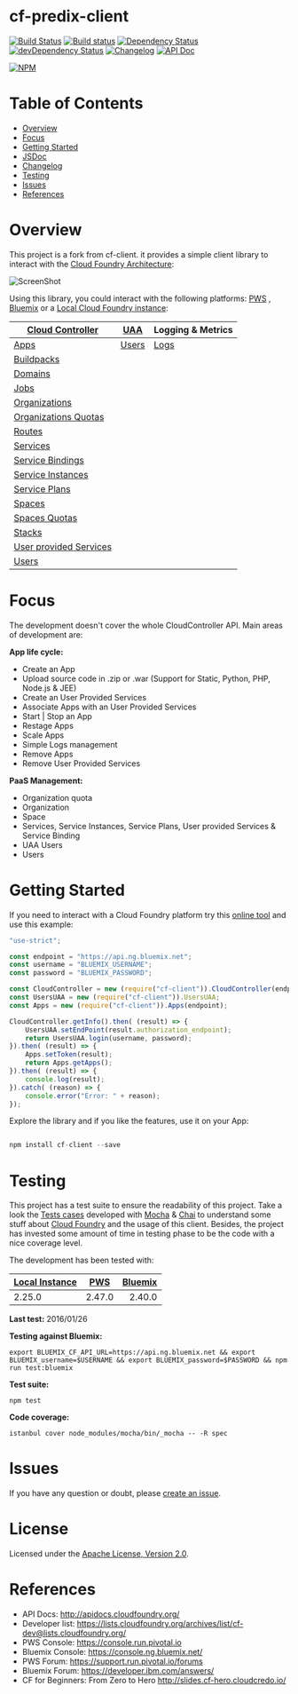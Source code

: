 # cf-predix-client

[![Build Status](https://travis-ci.org/IBM-Bluemix/cf-nodejs-client.svg)](https://travis-ci.org/IBM-Bluemix/cf-nodejs-client)
[![Build status](https://ci.appveyor.com/api/projects/status/adxrubgykqys7pp9?svg=true)](https://ci.appveyor.com/project/jsloyer/cf-nodejs-client)
[![Dependency Status](https://david-dm.org/IBM-Bluemix/cf-nodejs-client.svg)](https://david-dm.org/IBM-Bluemix/cf-nodejs-client)
[![devDependency Status](https://david-dm.org/IBM-Bluemix/cf-nodejs-client/dev-status.svg)](https://david-dm.org/IBM-Bluemix/cf-nodejs-client#info=devDependencies)
[![Changelog](https://img.shields.io/badge/see-CHANGELOG-red.svg?style=flat-square)](https://github.com/IBM-Bluemix/cf-nodejs-client/blob/master/CHANGELOG.md)
[![API Doc](https://doclets.io/IBM-Bluemix/cf-nodejs-client/master.svg)](https://doclets.io/IBM-Bluemix/cf-nodejs-client/master)

[![NPM](https://nodei.co/npm/cf-predix-client.png?stars=true)](https://nodei.co/npm/cf-predix-client/)

# Table of Contents

- [Overview](#overview)
- [Focus](#focus)
- [Getting Started](#getting-started)
- [JSDoc](https://doclets.io/IBM-Bluemix/cf-nodejs-client/master)
- [Changelog](https://github.com/IBM-Bluemix/cf-nodejs-client/blob/master/CHANGELOG.md)
- [Testing](#testing)
- [Issues](#issues)
- [References](#references)

# Overview

This project  is a fork from cf-client. it provides a simple client library to interact with the [Cloud Foundry Architecture](https://docs.pivotal.io/pivotalcf/concepts/architecture/):

![ScreenShot](https://raw.githubusercontent.com/IBM-Bluemix/cf-nodejs-client/master/docs/cf_architecture_block.png)

Using this library, you could interact with the following platforms: [PWS](https://console.run.pivotal.io)
, [Bluemix](https://console.ng.bluemix.net/) or a [Local Cloud Foundry instance](https://github.com/yudai/cf_nise_installer):

| **[Cloud Controller](http://apidocs.cloudfoundry.org/)**  	| **[UAA](https://github.com/cloudfoundry/uaa)**   	| **Logging & Metrics** 	|
|------------------------ |-----------------------	|------------------------	|
| [Apps](https://doclets.io/IBM-Bluemix/cf-nodejs-client/master#dl-Apps)                    | [Users](https://doclets.io/IBM-Bluemix/cf-nodejs-client/master#dl-UsersUAA)             	    | [Logs](https://doclets.io/IBM-Bluemix/cf-nodejs-client/master#dl-Logs)                   	|
| [Buildpacks](https://doclets.io/IBM-Bluemix/cf-nodejs-client/master#dl-BuildPacks)              |                    	    |                       	|
| [Domains](https://doclets.io/IBM-Bluemix/cf-nodejs-client/master#dl-Domains)                 |                    	    |                       	|
| [Jobs](https://doclets.io/IBM-Bluemix/cf-nodejs-client/master#dl-Jobs)                    |                    	    |                       	|
| [Organizations](https://doclets.io/IBM-Bluemix/cf-nodejs-client/master#dl-Organizations)           |                    	    |                       	|
| [Organizations Quotas](https://doclets.io/IBM-Bluemix/cf-nodejs-client/master#dl-OrganizationsQuota)     |                    	    |                       	|
| [Routes](https://doclets.io/IBM-Bluemix/cf-nodejs-client/master#dl-Routes)                  |                    	    |                       	|
| [Services](https://doclets.io/IBM-Bluemix/cf-nodejs-client/master#dl-Services) | | |
| [Service Bindings](https://doclets.io/IBM-Bluemix/cf-nodejs-client/master#dl-ServiceBindings)        |                    	    |                       	|
| [Service Instances](https://doclets.io/IBM-Bluemix/cf-nodejs-client/master#dl-ServiceInstances) | | |
| [Service Plans](https://doclets.io/IBM-Bluemix/cf-nodejs-client/master#dl-ServicePlans) | | |
| [Spaces](https://doclets.io/IBM-Bluemix/cf-nodejs-client/master#dl-Spaces)                  |                    	    |                       	|
| [Spaces Quotas](https://doclets.io/IBM-Bluemix/cf-nodejs-client/master#dl-SpacesQuota)            |                    	    |                       	|
| [Stacks](https://doclets.io/IBM-Bluemix/cf-nodejs-client/master#dl-Stacks)                  |                    	    |                       	|
| [User provided Services](https://doclets.io/IBM-Bluemix/cf-nodejs-client/master#dl-UserProvidedServices)  |                    	    |                       	|
| [Users](https://doclets.io/IBM-Bluemix/cf-nodejs-client/master#dl-Users)                   |                    	    |                       	|

# Focus

The development doesn't cover the whole CloudController API. Main areas of development are:

**App life cycle:**

* Create an App
* Upload source code in .zip or .war (Support for Static, Python, PHP, Node.js & JEE)
* Create an User Provided Services
* Associate Apps with an User Provided Services
* Start | Stop an App
* Restage Apps
* Scale Apps
* Simple Logs management
* Remove Apps
* Remove User Provided Services

**PaaS Management:**

* Organization quota
* Organization
* Space
* Services, Service Instances, Service Plans, User provided Services & Service Binding
* UAA Users
* Users

# Getting Started

If you need to interact with a Cloud Foundry platform try this [online tool](https://tonicdev.com/npm/cf-client) and use this example:

``` Javascript
"use-strict";

const endpoint = "https://api.ng.bluemix.net";
const username = "BLUEMIX_USERNAME";
const password = "BLUEMIX_PASSWORD";

const CloudController = new (require("cf-client")).CloudController(endpoint);
const UsersUAA = new (require("cf-client")).UsersUAA;
const Apps = new (require("cf-client")).Apps(endpoint);

CloudController.getInfo().then( (result) => {
    UsersUAA.setEndPoint(result.authorization_endpoint);
    return UsersUAA.login(username, password);
}).then( (result) => {
	Apps.setToken(result);
    return Apps.getApps();
}).then( (result) => {
    console.log(result);
}).catch( (reason) => {
    console.error("Error: " + reason);
});

```

Explore the library and if you like the features, use it on your App:

``` Javascript

npm install cf-client --save

```

# Testing

This project has a test suite to ensure the readability of this project. Take a look the [Tests cases](https://github.com/jabrena/cf-nodejs-client/tree/master/test/) developed with [Mocha](https://mochajs.org/) & [Chai](http://chaijs.com/api/bdd/) to understand some stuff about [Cloud Foundry](https://www.cloudfoundry.org/)  and the usage of this client. Besides, the project has invested some amount of time in testing phase to be the code with a nice coverage level.

The development has been tested with:

| [Local Instance](https://github.com/yudai/cf_nise_installer) | [PWS](https://console.run.pivotal.io)           | [Bluemix](https://console.ng.bluemix.net/) |
| -------------- |:-------------:| -------:|
| 2.25.0         | 2.47.0        | 2.40.0  |

**Last test:** 2016/01/26

**Testing against Bluemix:**

``` shell
export BLUEMIX_CF_API_URL=https://api.ng.bluemix.net && export BLUEMIX_username=$USERNAME && export BLUEMIX_password=$PASSWORD && npm run test:bluemix
```

**Test suite:**

``` shell
npm test

```

**Code coverage:**

``` shell
istanbul cover node_modules/mocha/bin/_mocha -- -R spec

```

# Issues

If you have any question or doubt, please [create an issue](https://github.com/IBM-Bluemix/cf-nodejs-client/issues).

# License

Licensed under the [Apache License, Version 2.0](http://www.apache.org/licenses/LICENSE-2.0).

# References

* API Docs: http://apidocs.cloudfoundry.org/
* Developer list: https://lists.cloudfoundry.org/archives/list/cf-dev@lists.cloudfoundry.org/
* PWS Console: https://console.run.pivotal.io
* Bluemix Console: https://console.ng.bluemix.net/
* PWS Forum: https://support.run.pivotal.io/forums
* Bluemix Forum: https://developer.ibm.com/answers/
* CF for Beginners: From Zero to Hero http://slides.cf-hero.cloudcredo.io/
